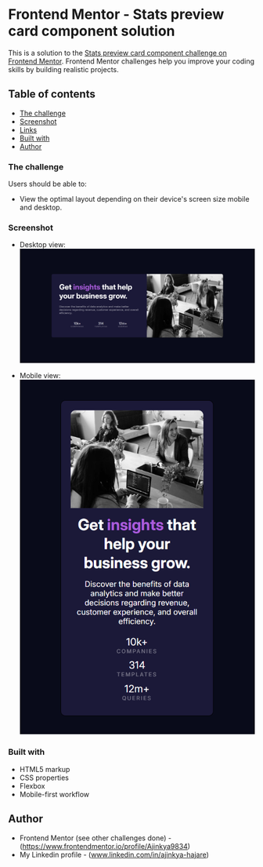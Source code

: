 # Frontend Mentor - Stats preview card component solution

This is a solution to the [Stats preview card component challenge on Frontend Mentor](https://www.frontendmentor.io/challenges/stats-preview-card-component-8JqbgoU62). Frontend Mentor challenges help you improve your coding skills by building realistic projects. 

## Table of contents

  - [The challenge](#the-challenge)
  - [Screenshot](#screenshot)
  - [Links](#links)
  - [Built with](#built-with)
  - [Author](#author)



### The challenge

Users should be able to:

- View the optimal layout depending on their device's screen size mobile and desktop.

### Screenshot

- Desktop view:
![](./view-images/desktop-view.png)

- Mobile view:
![](./view-images/mobile-view.png)



### Built with

- HTML5 markup
- CSS properties
- Flexbox
- Mobile-first workflow


## Author

- Frontend Mentor (see other challenges done) - (https://www.frontendmentor.io/profile/Ajinkya9834)
- My Linkedin profile - (www.linkedin.com/in/ajinkya-hajare)

